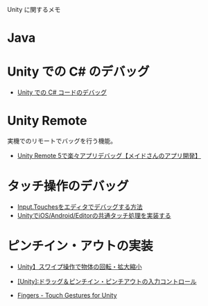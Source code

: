 Unity に関するメモ

# Java

# Unity での C# のデバッグ

- [Unity での C# コードのデバッグ](https://docs.unity3d.com/ja/2018.4/Manual/ManagedCodeDebugging.html)

# Unity Remote

実機でのリモートでバッグを行う機能。

- [Unity Remote 5で楽々アプリデバッグ【メイドさんのアプリ開発】](https://blog.item-store.net/entry/2018/05/21/130000)

# タッチ操作のデバッグ

- [Input.Touchesをエディタでデバッグする方法](https://torikasyu.com/?p=846)
- [UnityでiOS/Android/Editorの共通タッチ処理を実装する](https://qiita.com/tempura/items/4a5482ff6247ec8873df)

# ピンチイン・アウトの実装

- [Unity】スワイプ操作で物体の回転・拡大縮小](https://blog.narumium.net/2016/12/22/%E3%80%90unity%E3%80%91%E3%82%B9%E3%83%AF%E3%82%A4%E3%83%97%E6%93%8D%E4%BD%9C%E3%81%A7%E7%89%A9%E4%BD%93%E3%81%AE%E5%9B%9E%E8%BB%A2%E3%83%BB%E6%8B%A1%E5%A4%A7%E7%B8%AE%E5%B0%8F/)
- [[Unity]:ドラッグ＆ピンチイン・ピンチアウトの入力コントロール](http://mokuapps.com/develop/?p=162)

- [Fingers - Touch Gestures for Unity](https://assetstore.unity.com/packages/tools/input-management/fingers-touch-gestures-for-unity-41076)




